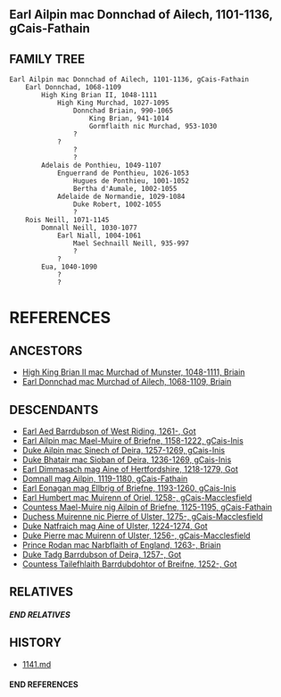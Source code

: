 ## Earl Ailpin mac Donnchad of Ailech, 1101-1136, gCais-Fathain

## FAMILY TREE

```
Earl Ailpin mac Donnchad of Ailech, 1101-1136, gCais-Fathain
    Earl Donnchad, 1068-1109
        High King Brian II, 1048-1111
            High King Murchad, 1027-1095
                Donnchad Briain, 990-1065
                    King Brian, 941-1014
                    Gormflaith nic Murchad, 953-1030
                ?
            ?
                ?
                ?
        Adelais de Ponthieu, 1049-1107
            Enguerrand de Ponthieu, 1026-1053
                Hugues de Ponthieu, 1001-1052
                Bertha d'Aumale, 1002-1055
            Adelaide de Normandie, 1029-1084
                Duke Robert, 1002-1055
                ?
    Rois Neill, 1071-1145
        Domnall Neill, 1030-1077
            Earl Niall, 1004-1061
                Mael Sechnaill Neill, 935-997
                ?
            ?
        Eua, 1040-1090
            ?
            ?

```


# REFERENCES

## ANCESTORS
* [High King Brian II mac Murchad of Munster, 1048-1111, Briain](brian_ii_mac_murchad_1048.md)
* [Earl Donnchad mac Murchad of Ailech, 1068-1109, Briain](donnchad_mac_murchad_1068.md)

## DESCENDANTS
* [Earl Aed Barrdubson of West Riding, 1261-, Got](aed_barrdubson_1261.md)
* [Earl Ailpin mac Mael-Muire of Briefne, 1158-1222, gCais-Inis](ailpin_mac_mael-muire_1158.md)
* [Duke Ailpin mac Sinech of Deira, 1257-1269, gCais-Inis](ailpin_mac_sinech_1257.md)
* [Duke Bhatair mac Sioban of Deira, 1236-1269, gCais-Inis](bhatair_mac_sioban_1236.md)
* [Earl Dimmasach mag Aine of Hertfordshire, 1218-1279, Got](dimmasach_mag_aine_1218.md)
* [Domnall mag Ailpin, 1119-1180, gCais-Fathain](domnall_mag_ailpin_1119.md)
* [Earl Eonagan mag Ellbrig of Briefne, 1193-1260, gCais-Inis](eonagan_mag_ellbrig_1193.md)
* [Earl Humbert mac Muirenn of Oriel, 1258-, gCais-Macclesfield](humbert_mac_muirenn_1258.md)
* [Countess Mael-Muire nig Ailpin of Briefne, 1125-1195, gCais-Fathain](mael-muire_nig_ailpin_1125.md)
* [Duchess Muirenne nic Pierre of Ulster, 1275-, gCais-Macclesfield](muirenne_nic_pierre_1275.md)
* [Duke Natfraich mag Aine of Ulster, 1224-1274, Got](natfraich_mag_aine_1224.md)
* [Duke Pierre mac Muirenn of Ulster, 1256-, gCais-Macclesfield](pierre_mac_muirenn_1256.md)
* [Prince Rodan mac Narbflaith of England, 1263-, Briain](rodan_mac_narbflaith_1263.md)
* [Duke Tadg Barrdubson of Deira, 1257-, Got](tadg_barrdubson_1257.md)
* [Countess Tailefhlaith Barrdubdohtor of Breifne, 1252-, Got](tailefhlaith_barrdubdohtor_1252.md)

## RELATIVES

##### END RELATIVES 
## HISTORY
* [1141.md](../h/1141.md)

#### END REFERENCES
